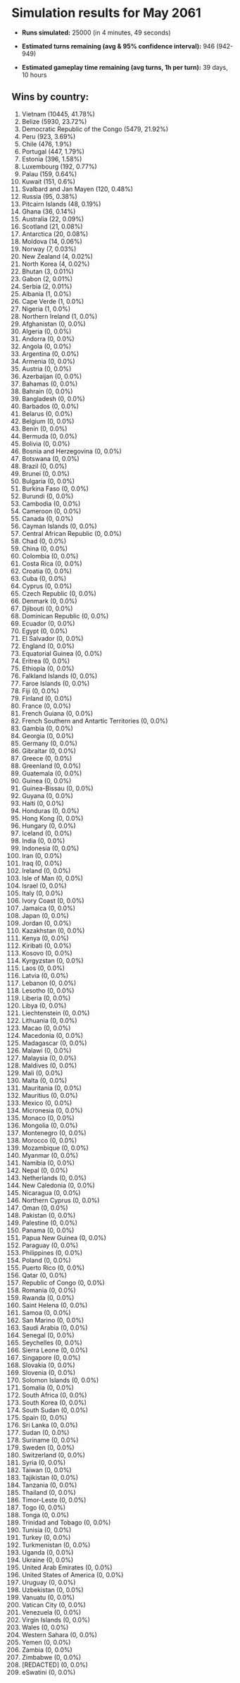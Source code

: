 # Simulation results for May 2061

* **Runs simulated:** 25000 (in 4 minutes, 49 seconds)

* **Estimated turns remaining (avg & 95% confidence interval):** 946 (942-949)

* **Estimated gameplay time remaining (avg turns, 1h per turn):** 39 days, 10 hours

## Wins by country:
1. Vietnam (10445, 41.78%)
2. Belize (5930, 23.72%)
3. Democratic Republic of the Congo (5479, 21.92%)
4. Peru (923, 3.69%)
5. Chile (476, 1.9%)
6. Portugal (447, 1.79%)
7. Estonia (396, 1.58%)
8. Luxembourg (192, 0.77%)
9. Palau (159, 0.64%)
10. Kuwait (151, 0.6%)
11. Svalbard and Jan Mayen (120, 0.48%)
12. Russia (95, 0.38%)
13. Pitcairn Islands (48, 0.19%)
14. Ghana (36, 0.14%)
15. Australia (22, 0.09%)
16. Scotland (21, 0.08%)
17. Antarctica (20, 0.08%)
18. Moldova (14, 0.06%)
19. Norway (7, 0.03%)
20. New Zealand (4, 0.02%)
21. North Korea (4, 0.02%)
22. Bhutan (3, 0.01%)
23. Gabon (2, 0.01%)
24. Serbia (2, 0.01%)
25. Albania (1, 0.0%)
26. Cape Verde (1, 0.0%)
27. Nigeria (1, 0.0%)
28. Northern Ireland (1, 0.0%)
29. Afghanistan (0, 0.0%)
30. Algeria (0, 0.0%)
31. Andorra (0, 0.0%)
32. Angola (0, 0.0%)
33. Argentina (0, 0.0%)
34. Armenia (0, 0.0%)
35. Austria (0, 0.0%)
36. Azerbaijan (0, 0.0%)
37. Bahamas (0, 0.0%)
38. Bahrain (0, 0.0%)
39. Bangladesh (0, 0.0%)
40. Barbados (0, 0.0%)
41. Belarus (0, 0.0%)
42. Belgium (0, 0.0%)
43. Benin (0, 0.0%)
44. Bermuda (0, 0.0%)
45. Bolivia (0, 0.0%)
46. Bosnia and Herzegovina (0, 0.0%)
47. Botswana (0, 0.0%)
48. Brazil (0, 0.0%)
49. Brunei (0, 0.0%)
50. Bulgaria (0, 0.0%)
51. Burkina Faso (0, 0.0%)
52. Burundi (0, 0.0%)
53. Cambodia (0, 0.0%)
54. Cameroon (0, 0.0%)
55. Canada (0, 0.0%)
56. Cayman Islands (0, 0.0%)
57. Central African Republic (0, 0.0%)
58. Chad (0, 0.0%)
59. China (0, 0.0%)
60. Colombia (0, 0.0%)
61. Costa Rica (0, 0.0%)
62. Croatia (0, 0.0%)
63. Cuba (0, 0.0%)
64. Cyprus (0, 0.0%)
65. Czech Republic (0, 0.0%)
66. Denmark (0, 0.0%)
67. Djibouti (0, 0.0%)
68. Dominican Republic (0, 0.0%)
69. Ecuador (0, 0.0%)
70. Egypt (0, 0.0%)
71. El Salvador (0, 0.0%)
72. England (0, 0.0%)
73. Equatorial Guinea (0, 0.0%)
74. Eritrea (0, 0.0%)
75. Ethiopia (0, 0.0%)
76. Falkland Islands (0, 0.0%)
77. Faroe Islands (0, 0.0%)
78. Fiji (0, 0.0%)
79. Finland (0, 0.0%)
80. France (0, 0.0%)
81. French Guiana (0, 0.0%)
82. French Southern and Antartic Territories (0, 0.0%)
83. Gambia (0, 0.0%)
84. Georgia (0, 0.0%)
85. Germany (0, 0.0%)
86. Gibraltar (0, 0.0%)
87. Greece (0, 0.0%)
88. Greenland (0, 0.0%)
89. Guatemala (0, 0.0%)
90. Guinea (0, 0.0%)
91. Guinea-Bissau (0, 0.0%)
92. Guyana (0, 0.0%)
93. Haiti (0, 0.0%)
94. Honduras (0, 0.0%)
95. Hong Kong (0, 0.0%)
96. Hungary (0, 0.0%)
97. Iceland (0, 0.0%)
98. India (0, 0.0%)
99. Indonesia (0, 0.0%)
100. Iran (0, 0.0%)
101. Iraq (0, 0.0%)
102. Ireland (0, 0.0%)
103. Isle of Man (0, 0.0%)
104. Israel (0, 0.0%)
105. Italy (0, 0.0%)
106. Ivory Coast (0, 0.0%)
107. Jamaica (0, 0.0%)
108. Japan (0, 0.0%)
109. Jordan (0, 0.0%)
110. Kazakhstan (0, 0.0%)
111. Kenya (0, 0.0%)
112. Kiribati (0, 0.0%)
113. Kosovo (0, 0.0%)
114. Kyrgyzstan (0, 0.0%)
115. Laos (0, 0.0%)
116. Latvia (0, 0.0%)
117. Lebanon (0, 0.0%)
118. Lesotho (0, 0.0%)
119. Liberia (0, 0.0%)
120. Libya (0, 0.0%)
121. Liechtenstein (0, 0.0%)
122. Lithuania (0, 0.0%)
123. Macao (0, 0.0%)
124. Macedonia (0, 0.0%)
125. Madagascar (0, 0.0%)
126. Malawi (0, 0.0%)
127. Malaysia (0, 0.0%)
128. Maldives (0, 0.0%)
129. Mali (0, 0.0%)
130. Malta (0, 0.0%)
131. Mauritania (0, 0.0%)
132. Mauritius (0, 0.0%)
133. Mexico (0, 0.0%)
134. Micronesia (0, 0.0%)
135. Monaco (0, 0.0%)
136. Mongolia (0, 0.0%)
137. Montenegro (0, 0.0%)
138. Morocco (0, 0.0%)
139. Mozambique (0, 0.0%)
140. Myanmar (0, 0.0%)
141. Namibia (0, 0.0%)
142. Nepal (0, 0.0%)
143. Netherlands (0, 0.0%)
144. New Caledonia (0, 0.0%)
145. Nicaragua (0, 0.0%)
146. Northern Cyprus (0, 0.0%)
147. Oman (0, 0.0%)
148. Pakistan (0, 0.0%)
149. Palestine (0, 0.0%)
150. Panama (0, 0.0%)
151. Papua New Guinea (0, 0.0%)
152. Paraguay (0, 0.0%)
153. Philippines (0, 0.0%)
154. Poland (0, 0.0%)
155. Puerto Rico (0, 0.0%)
156. Qatar (0, 0.0%)
157. Republic of Congo (0, 0.0%)
158. Romania (0, 0.0%)
159. Rwanda (0, 0.0%)
160. Saint Helena (0, 0.0%)
161. Samoa (0, 0.0%)
162. San Marino (0, 0.0%)
163. Saudi Arabia (0, 0.0%)
164. Senegal (0, 0.0%)
165. Seychelles (0, 0.0%)
166. Sierra Leone (0, 0.0%)
167. Singapore (0, 0.0%)
168. Slovakia (0, 0.0%)
169. Slovenia (0, 0.0%)
170. Solomon Islands (0, 0.0%)
171. Somalia (0, 0.0%)
172. South Africa (0, 0.0%)
173. South Korea (0, 0.0%)
174. South Sudan (0, 0.0%)
175. Spain (0, 0.0%)
176. Sri Lanka (0, 0.0%)
177. Sudan (0, 0.0%)
178. Suriname (0, 0.0%)
179. Sweden (0, 0.0%)
180. Switzerland (0, 0.0%)
181. Syria (0, 0.0%)
182. Taiwan (0, 0.0%)
183. Tajikistan (0, 0.0%)
184. Tanzania (0, 0.0%)
185. Thailand (0, 0.0%)
186. Timor-Leste (0, 0.0%)
187. Togo (0, 0.0%)
188. Tonga (0, 0.0%)
189. Trinidad and Tobago (0, 0.0%)
190. Tunisia (0, 0.0%)
191. Turkey (0, 0.0%)
192. Turkmenistan (0, 0.0%)
193. Uganda (0, 0.0%)
194. Ukraine (0, 0.0%)
195. United Arab Emirates (0, 0.0%)
196. United States of America (0, 0.0%)
197. Uruguay (0, 0.0%)
198. Uzbekistan (0, 0.0%)
199. Vanuatu (0, 0.0%)
200. Vatican City (0, 0.0%)
201. Venezuela (0, 0.0%)
202. Virgin Islands (0, 0.0%)
203. Wales (0, 0.0%)
204. Western Sahara (0, 0.0%)
205. Yemen (0, 0.0%)
206. Zambia (0, 0.0%)
207. Zimbabwe (0, 0.0%)
208. [REDACTED] (0, 0.0%)
209. eSwatini (0, 0.0%)
